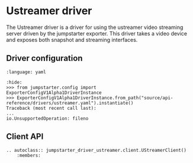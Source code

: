 # Ustreamer driver

The Ustreamer driver is a driver for using the ustreamer video streaming server
driven by the jumpstarter exporter. This driver takes a video device and
exposes both snapshot and streaming interfaces.

## Driver configuration

```{literalinclude} ustreamer.yaml
:language: yaml
```

```{doctest}
:hide:
>>> from jumpstarter.config import ExporterConfigV1Alpha1DriverInstance
>>> ExporterConfigV1Alpha1DriverInstance.from_path("source/api-reference/drivers/ustreamer.yaml").instantiate()
Traceback (most recent call last):
...
io.UnsupportedOperation: fileno
```

## Client API

```{eval-rst}
.. autoclass:: jumpstarter_driver_ustreamer.client.UStreamerClient()
    :members:
```
